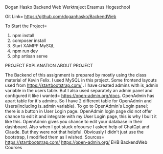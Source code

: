 Dogan Hasko
Backend Web Werktraject Erasmus Hogeschool

Git Link= https://github.com/doganhasko/BackendWeb

To Start the Project=
1) npm install
2) composer install
3) Start XAMPP MySQL
2) npm run dev
3) php artisan serve

PROJECT EXPLANATION
ABOUT PROJECT

The Backend of this assignment is prepared by mostly using the class material of Kevin Felix. I used MySQL in this project.
Some frontend layouts used from https://startbootstrap.com/ . I have created admins with is_admin variable in the users table. But I also used separately an admin panel and configured it like i wanted= https://open-admin.org/docs. OpenAdmin has apart table for it's admins. So I have 2 different table for OpenAdmin and Users(including is_admin variable). To go to OpenAdmin's Login panel; there is a button in User Login page. OpenAdmin login page did not offer chance to edit it and integrate with my User Login page, this is why I built it like this. OpenAdmin gives you chance to edit your database in their dashboard.
Also when I got stuck ofcourse I asked help of ChatGpt and Claude. But they were not that helpful.
Obviously I didn't just use the bootstrap, I modified them as I wished.
Sources=
https://startbootstrap.com/
https://open-admin.org/
EHB BackendWeb Courses